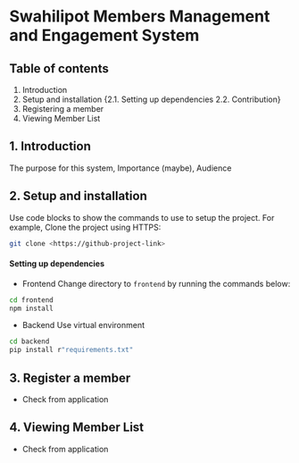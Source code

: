 # Swahilipot Members Management and Engagement System

## Table of contents
1. Introduction
2. Setup and installation
    {2.1. Setting up dependencies
    2.2. Contribution}
3. Registering a member
4. Viewing Member List

## 1. Introduction
The purpose for this system,
Importance (maybe),
Audience

## 2. Setup and installation
Use code blocks to show the commands to use to setup the project. For example,
Clone the project using HTTPS:
```bash
git clone <https://github-project-link>
```
#### Setting up dependencies
- Frontend
Change directory to `frontend` by running the commands below:
```bash
cd frontend
npm install
```
- Backend
Use virtual environment
```bash
cd backend
pip install r"requirements.txt"
```
    
## 3. Register a member
- Check from application
## 4. Viewing Member List
- Check from application
